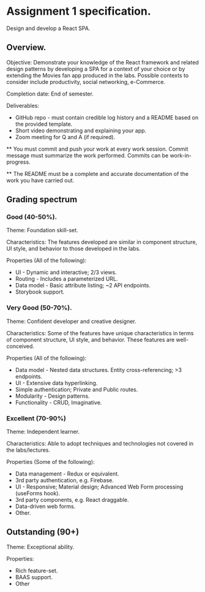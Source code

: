 # Assignment 1 specification.

Design and develop a React SPA. 

## Overview.

Objective: Demonstrate your knowledge of the React framework and related design patterns by developing a SPA for a context of your choice or by extending the Movies fan app produced in the labs. Possible contexts to consider include productivity, social networking, e-Commerce.

Completion date: End of semester.

Deliverables:

+ GitHub repo - must contain credible log history and a README based on the provided template.
+ Short video demonstrating and explaining your app.
+ Zoom meeting for Q and A (if required).

** You must commit and push your work at every work session. Commit message must summarize the work performed. Commits can be work-in-progress.

** The README must be a complete and accurate documentation of the work you have carried out.

## Grading spectrum

### Good (40-50%).
Theme: Foundation skill-set.

Characteristics: The features developed are similar in component structure, UI style, and behavior to those developed in the labs.

Properties (All of the following):

+ UI - Dynamic and interactive; 2/3 views.
+ Routing - Includes a parameterized URL.
+ Data model - Basic attribute listing; ~2 API endpoints.
+ Storybook support.

### Very Good (50-70%).
Theme: Confident developer and creative designer.

Characteristics: Some of the features have unique characteristics in terms of component structure, UI style, and behavior. These features are well-conceived.
 
Properties (All of the following):
    
+ Data model - Nested data structures. Entity cross-referencing; >3 endpoints.
+ UI - Extensive data hyperlinking.    
+ Simple authentication; Private and Public routes.
+ Modularity - Design patterns.
+ Functionality - CRUD, Imaginative. 

### Excellent (70-90%)
Theme: Independent learner.

Characteristics: Able to adopt techniques and technologies not covered in the labs/lectures.

Properties (Some of the following):
    
+ Data management - Redux or equivalent. 
+ 3rd party authentication, e.g. Firebase.
+ UI - Responsive; Material design; Advanced Web Form processing (useForms hook).
+ 3rd party components, e.g. React draggable.
+ Data-driven web forms.
+ Other. 

## Outstanding (90+)
Theme: Exceptional ability.


Properties:

+ Rich feature-set.
+ BAAS support.
+ Other
